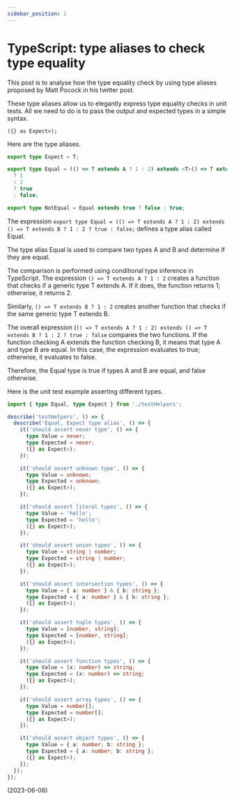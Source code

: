 ```yaml
---
sidebar_position: 1
---
```


# TypeScript: type aliases to check type equality

This post is to analyse how the type equality check by using type aliases proposed by Matt Pocock in his twitter post.

These type aliases allow us to elegantly express type equality checks in unit tests. All we need to do is to pass the output and expected types in a simple syntax.

`({} as Expect>);`

Here are the type aliases.

```ts
export type Expect = T;

export type Equal = (() => T extends A ? 1 : 2) extends <T>() => T extends B
  ? 1
  : 2
  ? true
  : false;

export type NotEqual = Equal extends true ? false : true;
```

The expression `export type Equal = (() => T extends A ? 1 : 2) extends () => T extends B ? 1 : 2 ? true : false;` defines a type alias called Equal.

The type alias Equal is used to compare two types A and B and determine if they are equal.

The comparison is performed using conditional type inference in TypeScript. The expression `() => T extends A ? 1 : 2` creates a function that checks if a generic type T extends A. If it does, the function returns 1; otherwise, it returns 2.

Similarly, `() => T extends B ? 1 : 2` creates another function that checks if the same generic type T extends B.

The overall expression (`() => T extends A ? 1 : 2) extends () => T extends B ? 1 : 2 ? true : false` compares the two functions. If the function checking A extends the function checking B, it means that type A and type B are equal. In this case, the expression evaluates to true; otherwise, it evaluates to false.

Therefore, the Equal type is true if types A and B are equal, and false otherwise.

Here is the unit test example asserting different types.

```ts
import { type Equal, type Expect } from './testHelpers';

describe('testHelpers', () => {
  describe('Equal, Expect type alias', () => {
    it('should assert never type', () => {
      type Value = never;
      type Expected = never;
      ({} as Expect>);
    });

    it('should assert unknown type', () => {
      type Value = unknown;
      type Expected = unknown;
      ({} as Expect>);
    });

    it('should assert literal types', () => {
      type Value = 'hello';
      type Expected = 'hello';
      ({} as Expect>);
    });

    it('should assert union types', () => {
      type Value = string | number;
      type Expected = string | number;
      ({} as Expect>);
    });

    it('should assert intersection types', () => {
      type Value = { a: number } & { b: string };
      type Expected = { a: number } & { b: string };
      ({} as Expect>);
    });

    it('should assert tuple types', () => {
      type Value = [number, string];
      type Expected = [number, string];
      ({} as Expect>);
    });

    it('should assert function types', () => {
      type Value = (x: number) => string;
      type Expected = (x: number) => string;
      ({} as Expect>);
    });

    it('should assert array types', () => {
      type Value = number[];
      type Expected = number[];
      ({} as Expect>);
    });

    it('should assert object types', () => {
      type Value = { a: number; b: string };
      type Expected = { a: number; b: string };
      ({} as Expect>);
    });
  });
});
```

(2023-06-06)
